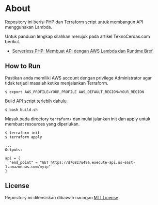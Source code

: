 # About

Repository ini berisi PHP dan Terraform script untuk membangun API menggunakan Lambda.

Untuk panduan lengkap silahkan merujuk pada artikel TeknoCerdas.com berikut.

- [Serverless PHP: Membuat API dengan AWS Lambda dan Runtime Bref](https://teknocerdas.com/programming/serverless-php-membuat-api-dengan-aws-lambda-dan-runtime-bref/)

## How to Run

Pastikan anda memiliki AWS account dengan privilege Administrator agar tidak terjadi masalah ketika menjalankan Terraform.

```
$ export AWS_PROFILE=YOUR_PROFILE AWS_DEFAULT_REGION=YOUR_REGION
```

Build API script terlebih dahulu.

```
$ bash build.sh
```

Masuk pada directory `terraform/` dan mulai jalankan init dan apply untuk membuat resources yang diperlukan.

```
$ terraform init
$ terraform apply
```

```
...
Outputs:

api = {
  "end_point" = "GET https://d768z7u49a.execute-api.us-east-1.amazonaws.com/myip"
}
```

## License

Repository ini dilensiskan dibawah naungan [MIT License](https://opensource.org/licenses/MIT).

